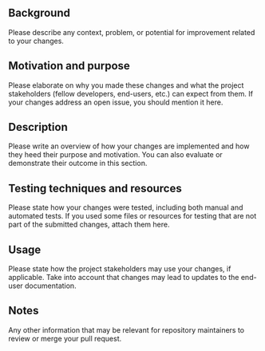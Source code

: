<!--

Many thanks for taking the time to improve the project from its source!

This is just a pull request template. It may happen that some of its sections may not be suitable for your pull request. You can tweak, add or remove sections as you deem fit, but please think twice before doing so: this template intends to make it easier to communicate your changes to other people effectively. Omitting necessary, non-obvious information from your PR may render it inappropriate, less effective, and harder to review.

Before submitting your pull request, please make sure that it follows the contributing guidelines at
https://github.com/ComunidadAylas/PackSquash/blob/master/CONTRIBUTING.md.

Also, don't forget to remove this comment and the line break that follows it!

After your pull request is submitted, fellow developers will try to review it and communicate their disposition to merge it as soon as possible.

-->

## Background

Please describe any context, problem, or potential for improvement related to your changes.

## Motivation and purpose

Please elaborate on why you made these changes and what the project stakeholders (fellow developers, end-users, etc.) can expect from them. If your changes address an open issue, you should mention it here.

## Description

Please write an overview of how your changes are implemented and how they heed their purpose and motivation. You can also evaluate or demonstrate their outcome in this section.

## Testing techniques and resources

Please state how your changes were tested, including both manual and automated tests. If you used some files or resources for testing that are not part of the submitted changes, attach them here.

## Usage

Please state how the project stakeholders may use your changes, if applicable. Take into account that changes may lead to updates to the end-user documentation.

## Notes

Any other information that may be relevant for repository maintainers to review or merge your pull request.

